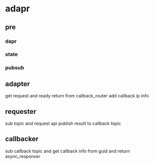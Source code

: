 # adapr

## pre

### dapr

### state

### pubsub

## adapter
get request and ready return from callback_router
add callback ip info

## requester
sub topic and request api
publish result to callback topic

## callbacker
sub callback topic
and get callback info from guid
and return async_responser
